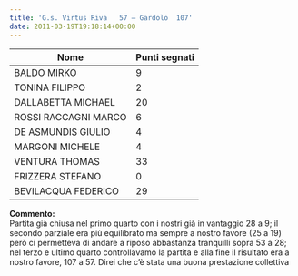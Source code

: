 ```yaml
---
title: 'G.s. Virtus Riva   57 – Gardolo  107'
date: 2011-03-19T19:18:14+00:00
---
```

| **Nome** | **Punti segnati** |
| -------- | ----------------- |
| BALDO MIRKO | 9 |
| TONINA FILIPPO | 2 |
| DALLABETTA MICHAEL | 20 |
| ROSSI RACCAGNI MARCO | 6 |
| DE ASMUNDIS GIULIO | 4 |
| MARGONI MICHELE | 4 |
| VENTURA THOMAS | 33 |
| FRIZZERA STEFANO | 0 |
| BEVILACQUA FEDERICO | 29 |

**Commento:**  
Partita già chiusa nel primo quarto con i nostri già in vantaggio 28 a 9; il secondo parziale era più equilibrato ma sempre a nostro favore (25 a 19) però ci permetteva di andare a riposo abbastanza tranquilli sopra 53 a 28; nel terzo e ultimo quarto controllavamo la partita e alla fine il risultato era a nostro favore, 107 a 57. Direi che c’è stata una buona prestazione collettiva